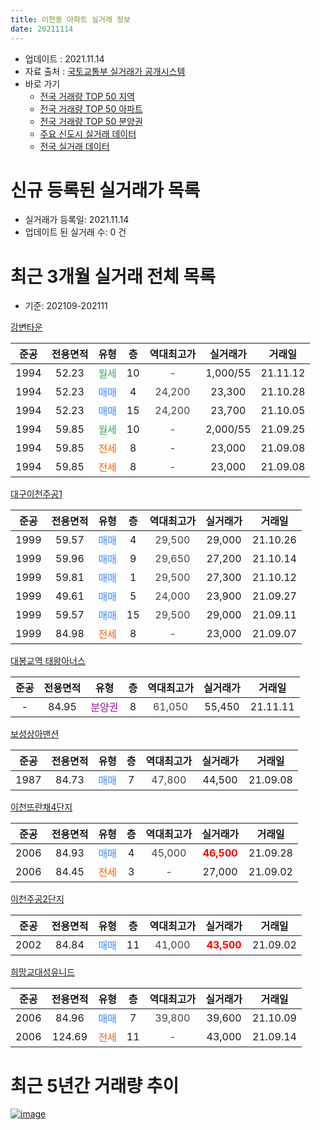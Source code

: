 ```yaml
---
title: 이천동 아파트 실거래 정보
date: 20211114
---
```


* 업데이트 : 2021.11.14
* 자료 출처 : [국토교통부 실거래가 공개시스템](http://rt.molit.go.kr)
* 바로 가기
    * [전국 거래량 TOP 50 지역](https://apt-info.github.io/apt-trade-info/tr)
    * [전국 거래량 TOP 50 아파트](https://apt-info.github.io/apt-trade-info/ta)
    * [전국 거래량 TOP 50 분양권](https://apt-info.github.io/apt-trade-info/tb)
    * [주요 신도시 실거래 데이터](https://apt-info.github.io/apt-trade-info/newtown)
    * [전국 실거래 데이터](https://apt-info.github.io/apt-trade-info/all)



<script async src="https://pagead2.googlesyndication.com/pagead/js/adsbygoogle.js"></script>
<!-- 기본광고 -->
<ins class="adsbygoogle"
     style="display:block"
     data-ad-client="ca-pub-1142216861245946"
     data-ad-slot="4805727019"
     data-ad-format="auto"
     data-full-width-responsive="true"></ins>
<script>
     (adsbygoogle = window.adsbygoogle || []).push({});
</script>


# 신규 등록된 실거래가 목록

* 실거래가 등록일: 2021.11.14
* 업데이트 된 실거래 수: 0 건




<script async src="https://pagead2.googlesyndication.com/pagead/js/adsbygoogle.js"></script>
<!-- 기본광고 -->
<ins class="adsbygoogle"
     style="display:block"
     data-ad-client="ca-pub-1142216861245946"
     data-ad-slot="4805727019"
     data-ad-format="auto"
     data-full-width-responsive="true"></ins>
<script>
     (adsbygoogle = window.adsbygoogle || []).push({});
</script>


# 최근 3개월 실거래 전체 목록
* 기준: 202109-202111


[강변타운](https://search.naver.com/search.naver?query=%EA%B0%95%EB%B3%80%ED%83%80%EC%9A%B4)

|준공|전용면적|유형|층|역대최고가|실거래가|거래일|
|:---:|:---:|:---:|:---:|:---:|:---:|:---:|
|1994|52.23|<span style="color:#34A853">월세</span>|10|<span style="color:#444444">-</span>|1,000/55|21.11.12|
|1994|52.23|<span style="color:#4285F3">매매</span>|4|<span style="color:#444444">24,200</span>|23,300|21.10.28|
|1994|52.23|<span style="color:#4285F3">매매</span>|15|<span style="color:#444444">24,200</span>|23,700|21.10.05|
|1994|59.85|<span style="color:#34A853">월세</span>|10|<span style="color:#444444">-</span>|2,000/55|21.09.25|
|1994|59.85|<span style="color:#FF5A00">전세</span>|8|<span style="color:#444444">-</span>|23,000|21.09.08|
|1994|59.85|<span style="color:#FF5A00">전세</span>|8|<span style="color:#444444">-</span>|23,000|21.09.08|

[대구이천주공1](https://search.naver.com/search.naver?query=%EB%8C%80%EA%B5%AC%EC%9D%B4%EC%B2%9C%EC%A3%BC%EA%B3%B51)

|준공|전용면적|유형|층|역대최고가|실거래가|거래일|
|:---:|:---:|:---:|:---:|:---:|:---:|:---:|
|1999|59.57|<span style="color:#4285F3">매매</span>|4|<span style="color:#444444">29,500</span>|29,000|21.10.26|
|1999|59.96|<span style="color:#4285F3">매매</span>|9|<span style="color:#444444">29,650</span>|27,200|21.10.14|
|1999|59.81|<span style="color:#4285F3">매매</span>|1|<span style="color:#444444">29,500</span>|27,300|21.10.12|
|1999|49.61|<span style="color:#4285F3">매매</span>|5|<span style="color:#444444">24,000</span>|23,900|21.09.27|
|1999|59.57|<span style="color:#4285F3">매매</span>|15|<span style="color:#444444">29,500</span>|29,000|21.09.11|
|1999|84.98|<span style="color:#FF5A00">전세</span>|8|<span style="color:#444444">-</span>|23,000|21.09.07|

[대봉교역 태왕아너스](https://search.naver.com/search.naver?query=%EB%8C%80%EB%B4%89%EA%B5%90%EC%97%AD+%ED%83%9C%EC%99%95%EC%95%84%EB%84%88%EC%8A%A4)

|준공|전용면적|유형|층|역대최고가|실거래가|거래일|
|:---:|:---:|:---:|:---:|:---:|:---:|:---:|
|-|84.95|<span style="color:#9C11A5">분양권</span>|8|<span style="color:#444444">61,050</span>|55,450|21.11.11|

[보성상아맨션](https://search.naver.com/search.naver?query=%EB%B3%B4%EC%84%B1%EC%83%81%EC%95%84%EB%A7%A8%EC%85%98)

|준공|전용면적|유형|층|역대최고가|실거래가|거래일|
|:---:|:---:|:---:|:---:|:---:|:---:|:---:|
|1987|84.73|<span style="color:#4285F3">매매</span>|7|<span style="color:#444444">47,800</span>|44,500|21.09.08|

[이천뜨란채4단지](https://search.naver.com/search.naver?query=%EC%9D%B4%EC%B2%9C%EB%9C%A8%EB%9E%80%EC%B1%844%EB%8B%A8%EC%A7%80)

|준공|전용면적|유형|층|역대최고가|실거래가|거래일|
|:---:|:---:|:---:|:---:|:---:|:---:|:---:|
|2006|84.93|<span style="color:#4285F3">매매</span>|4|<span style="color:#444444">45,000</span>|<b><span style="color:#FF0000">46,500</span></b>|21.09.28|
|2006|84.45|<span style="color:#FF5A00">전세</span>|3|<span style="color:#444444">-</span>|27,000|21.09.02|

[이천주공2단지](https://search.naver.com/search.naver?query=%EC%9D%B4%EC%B2%9C%EC%A3%BC%EA%B3%B52%EB%8B%A8%EC%A7%80)

|준공|전용면적|유형|층|역대최고가|실거래가|거래일|
|:---:|:---:|:---:|:---:|:---:|:---:|:---:|
|2002|84.84|<span style="color:#4285F3">매매</span>|11|<span style="color:#444444">41,000</span>|<b><span style="color:#FF0000">43,500</span></b>|21.09.02|

[희망교대성유니드](https://search.naver.com/search.naver?query=%ED%9D%AC%EB%A7%9D%EA%B5%90%EB%8C%80%EC%84%B1%EC%9C%A0%EB%8B%88%EB%93%9C)

|준공|전용면적|유형|층|역대최고가|실거래가|거래일|
|:---:|:---:|:---:|:---:|:---:|:---:|:---:|
|2006|84.96|<span style="color:#4285F3">매매</span>|7|<span style="color:#444444">39,800</span>|39,600|21.10.09|
|2006|124.69|<span style="color:#FF5A00">전세</span>|11|<span style="color:#444444">-</span>|43,000|21.09.14|



<script async src="https://pagead2.googlesyndication.com/pagead/js/adsbygoogle.js"></script>
<!-- 기본광고 -->
<ins class="adsbygoogle"
     style="display:block"
     data-ad-client="ca-pub-1142216861245946"
     data-ad-slot="4805727019"
     data-ad-format="auto"
     data-full-width-responsive="true"></ins>
<script>
     (adsbygoogle = window.adsbygoogle || []).push({});
</script>


# 최근 5년간 거래량 추이


<div style="width:100%;">
    <canvas id="deal_progress" height="200"></canvas>
</div>

<script>
new Chart(document.getElementById("deal_progress"), {
    type: 'line',
    data: {
        labels: ['16.01','16.02','16.03','16.04','16.05','16.06','16.07','16.08','16.09','16.10','16.11','16.12','17.01','17.02','17.03','17.04','17.05','17.06','17.07','17.08','17.09','17.10','17.11','17.12','18.01','18.02','18.03','18.04','18.05','18.06','18.07','18.08','18.09','18.10','18.11','18.12','19.01','19.02','19.03','19.04','19.05','19.06','19.07','19.08','19.09','19.10','19.11','19.12','20.01','20.02','20.03','20.04','20.05','20.06','20.07','20.08','20.09','20.10','20.11','20.12','21.01','21.02','21.03','21.04','21.05','21.06','21.07','21.08','21.09','21.10','21.11'],
        datasets: [{
            label: '매매/분양권',
            data: [7,19,13,9,8,11,14,8,17,25,25,10,6,14,20,10,12,16,24,35,23,18,22,15,13,13,35,19,18,10,11,17,14,29,21,13,15,12,22,19,28,16,18,12,20,21,30,22,21,15,4,18,15,20,31,28,23,21,34,29,11,15,49,18,18,10,13,6,5,6,1],
            borderColor: "rgba(66, 133, 243, 1)",
            backgroundColor: "rgba(66, 133, 243, 0.05)",
            borderWidth: 1,
            pointRadius: 0,
            fill: false,
            lineTension: 0
        },{
            label: '전/월세',
            data: [9,9,9,10,6,5,9,3,4,10,7,6,14,6,13,7,6,6,8,5,7,9,6,8,8,8,5,6,6,6,5,9,7,8,6,7,8,5,12,8,5,12,4,3,8,3,7,11,4,5,10,6,6,11,7,7,7,7,6,5,8,4,4,4,3,4,5,6,6,0,1],
            borderColor: "rgba(255, 90, 0, 1)",
            backgroundColor: "rgba(255, 90, 0, 0.05)",
            borderWidth: 1,
            pointRadius: 0,
            fill: false,
            lineTension: 0
        },{
            label: '합계',
            data: [16,28,22,19,14,16,23,11,21,35,32,16,20,20,33,17,18,22,32,40,30,27,28,23,21,21,40,25,24,16,16,26,21,37,27,20,23,17,34,27,33,28,22,15,28,24,37,33,25,20,14,24,21,31,38,35,30,28,40,34,19,19,53,22,21,14,18,12,11,6,2],
            borderColor: "rgba(0, 0, 0, 1)",
            backgroundColor: "rgba(0, 0, 0, 0.03)",
            borderWidth: 0.1,
            pointRadius: 0,
            fill: true,
            lineTension: 0
        }
        ]
    },
    options: {
        responsive: true,
        title: {
            display: false
        },
        tooltips: {
            mode: 'index',
            intersect: false
        },
        hover: {
            mode: 'nearest',
            intersect: true
        },
        scales: {
            xAxes: [{
                display: true,
                scaleLabel: {
                    display: true,
                    labelString: '년/월'
                }
            }],
            yAxes: [{
                display: true,
                ticks: {
                    suggestedMin: 0,
                },
                scaleLabel: {
                    display: true,
                    labelString: '실거래 수'
                }
            }]
        }
    }
});

</script>


[![image](https://apt-info.github.io/images/2020-01-03-apt-trade-info/1024x500.png)](https://play.google.com/store/apps/details?id=com.aptinfo.apttradeinfo)

